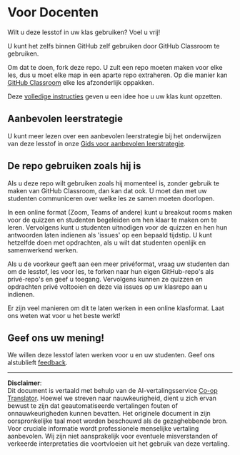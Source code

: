 <!--
CO_OP_TRANSLATOR_METADATA:
{
  "original_hash": "9fd36f5dc734203ee28b6cf2573e5eab",
  "translation_date": "2025-08-27T20:22:45+00:00",
  "source_file": "for-teachers.md",
  "language_code": "nl"
}
-->
# Voor Docenten

Wilt u deze lesstof in uw klas gebruiken? Voel u vrij!

U kunt het zelfs binnen GitHub zelf gebruiken door GitHub Classroom te gebruiken.

Om dat te doen, fork deze repo. U zult een repo moeten maken voor elke les, dus u moet elke map in een aparte repo extraheren. Op die manier kan [GitHub Classroom](https://classroom.github.com/classrooms) elke les afzonderlijk oppakken.

Deze [volledige instructies](https://github.blog/2020-03-18-set-up-your-digital-classroom-with-github-classroom/) geven u een idee hoe u uw klas kunt opzetten.

## Aanbevolen leerstrategie

U kunt meer lezen over een aanbevolen leerstrategie bij het onderwijzen van deze lesstof in onze [Gids voor aanbevolen leerstrategie](recommended-learning-model.md).

## De repo gebruiken zoals hij is

Als u deze repo wilt gebruiken zoals hij momenteel is, zonder gebruik te maken van GitHub Classroom, dan kan dat ook. U moet dan met uw studenten communiceren over welke les ze samen moeten doorlopen.

In een online format (Zoom, Teams of andere) kunt u breakout rooms maken voor de quizzen en studenten begeleiden om hen klaar te maken om te leren. Vervolgens kunt u studenten uitnodigen voor de quizzen en hen hun antwoorden laten indienen als 'issues' op een bepaald tijdstip. U kunt hetzelfde doen met opdrachten, als u wilt dat studenten openlijk en samenwerkend werken.

Als u de voorkeur geeft aan een meer privéformat, vraag uw studenten dan om de lesstof, les voor les, te forken naar hun eigen GitHub-repo's als privé-repo's en geef u toegang. Vervolgens kunnen ze quizzen en opdrachten privé voltooien en deze via issues op uw klasrepo aan u indienen.

Er zijn veel manieren om dit te laten werken in een online klasformat. Laat ons weten wat voor u het beste werkt!

## Geef ons uw mening!

We willen deze lesstof laten werken voor u en uw studenten. Geef ons alstublieft [feedback](https://forms.microsoft.com/Pages/ResponsePage.aspx?id=v4j5cvGGr0GRqy180BHbR2humCsRZhxNuI79cm6n0hRUQzRVVU9VVlU5UlFLWTRLWlkyQUxORTg5WS4u).

---

**Disclaimer**:  
Dit document is vertaald met behulp van de AI-vertalingsservice [Co-op Translator](https://github.com/Azure/co-op-translator). Hoewel we streven naar nauwkeurigheid, dient u zich ervan bewust te zijn dat geautomatiseerde vertalingen fouten of onnauwkeurigheden kunnen bevatten. Het originele document in zijn oorspronkelijke taal moet worden beschouwd als de gezaghebbende bron. Voor cruciale informatie wordt professionele menselijke vertaling aanbevolen. Wij zijn niet aansprakelijk voor eventuele misverstanden of verkeerde interpretaties die voortvloeien uit het gebruik van deze vertaling.